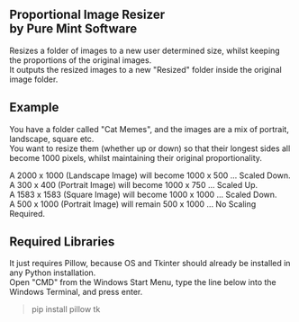 Proportional Image Resizer  
by Pure Mint Software  
--------------------------

Resizes a folder of images to a new user determined size, whilst keeping the proportions of the original images.   
It outputs the resized images to a new "Resized" folder inside the original image folder.  

Example 
-------

You have a folder called "Cat Memes", and the images are a mix of portrait, landscape, square etc.  
You want to resize them (whether up or down) so that their longest sides all become 1000 pixels, whilst maintaining their original proportionality.  
  
A 2000 x 1000 (Landscape Image) will become 1000 x 500 ... Scaled Down.  
A 300 x 400 (Portrait Image) will become 1000 x 750 ... Scaled Up.  
A 1583 x 1583 (Square Image) will become 1000 x 1000 ... Scaled Down.  
A 500 x 1000 (Portrait Image) will remain 500 x 1000 ... No Scaling Required.  

Required Libraries 
------------------

It just requires Pillow, because OS and Tkinter should already be installed in any Python installation.  
Open "CMD" from the Windows Start Menu, type the line below into the Windows Terminal, and press enter.

>pip install pillow tk
